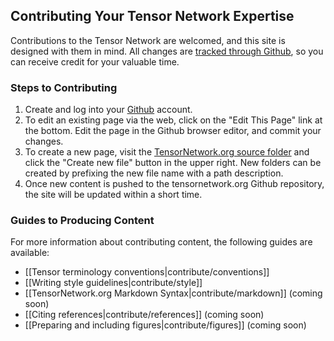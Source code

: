 ## Contributing Your Tensor Network Expertise

Contributions to the Tensor Network are welcomed, and this 
site is designed with them in mind. All changes are
[tracked through Github](https://github.com/TensorNetwork/tensornetwork.org/graphs/contributors), 
so you can receive credit for your valuable time.

### Steps to Contributing

1. Create and log into your [Github](https://github.com/) account.
2. To edit an existing page via the web, click on the "Edit This Page" link at the bottom.
   Edit the page in the Github browser editor, and commit your changes.
3. To create a new page, visit the 
   [TensorNetwork.org source folder](https://github.com/TensorNetwork/tensornetwork.org/tree/master/src) 
   and click the "Create new file" button in the upper right. New folders can be 
   created by prefixing the new file name with a path description.
4. Once new content is pushed to the tensornetwork.org Github repository, the site will be
   updated within a short time.

### Guides to Producing Content

For more information about contributing content, the following guides are available:

- [[Tensor terminology conventions|contribute/conventions]]
- [[Writing style guidelines|contribute/style]]
- [[TensorNetwork.org Markdown Syntax|contribute/markdown]] (coming soon)
- [[Citing references|contribute/references]] (coming soon)
- [[Preparing and including figures|contribute/figures]] (coming soon)
